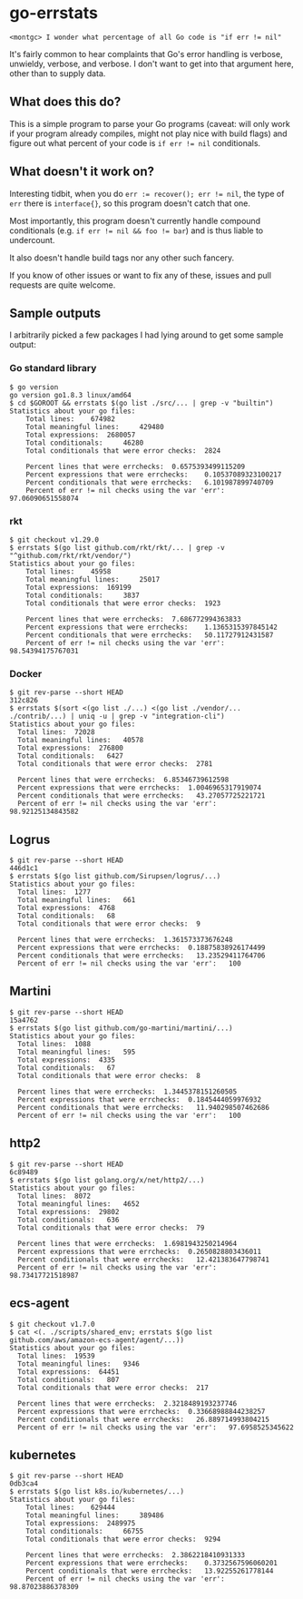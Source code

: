 # go-errstats

```
<montgc> I wonder what percentage of all Go code is "if err != nil"
```

It's fairly common to hear complaints that Go's error handling is verbose, unwieldy, verbose, and verbose.
I don't want to get into that argument here, other than to supply data.

## What does this do?

This is a simple program to parse your Go programs (caveat: will only work if
your program already compiles, might not play nice with build flags) and figure
out what percent of your code is `if err != nil` conditionals.

## What doesn't it work on?

Interesting tidbit, when you do `err := recover(); err != nil`, the type of
`err` there is `interface{}`, so this program doesn't catch that one.

Most importantly, this program doesn't currently handle compound conditionals (e.g. `if err != nil && foo != bar`) and is thus liable to undercount.

It also doesn't handle build tags nor any other such fancery.

If you know of other issues or want to fix any of these, issues and pull requests are quite welcome.

##  Sample outputs

I arbitrarily picked a few packages I had lying around to get some sample output:

### Go standard library

```
$ go version
go version go1.8.3 linux/amd64
$ cd $GOROOT && errstats $(go list ./src/... | grep -v "builtin")
Statistics about your go files:
	Total lines: 	674982
	Total meaningful lines: 	429480
	Total expressions: 	2680057
	Total conditionals: 	46280
	Total conditionals that were error checks: 	2824

	Percent lines that were errchecks: 	0.6575393499115209
	Percent expressions that were errchecks: 	0.10537089323100217
	Percent conditionals that were errchecks: 	6.101987899740709
	Percent of err != nil checks using the var 'err': 	97.06090651558074
```

### rkt

```
$ git checkout v1.29.0
$ errstats $(go list github.com/rkt/rkt/... | grep -v "^github.com/rkt/rkt/vendor/")      
Statistics about your go files:
	Total lines: 	45958
	Total meaningful lines: 	25017
	Total expressions: 	169199
	Total conditionals: 	3837
	Total conditionals that were error checks: 	1923

	Percent lines that were errchecks: 	7.686772994363833
	Percent expressions that were errchecks: 	1.1365315397845142
	Percent conditionals that were errchecks: 	50.11727912431587
	Percent of err != nil checks using the var 'err': 	98.54394175767031
```

### Docker

```
$ git rev-parse --short HEAD
312c826
$ errstats $(sort <(go list ./...) <(go list ./vendor/... ./contrib/...) | uniq -u | grep -v "integration-cli")
Statistics about your go files:
  Total lines:  72028
  Total meaningful lines:   40578
  Total expressions:  276800
  Total conditionals:   6427
  Total conditionals that were error checks:  2781

  Percent lines that were errchecks:  6.85346739612598
  Percent expressions that were errchecks:  1.0046965317919074
  Percent conditionals that were errchecks:   43.27057725221721
  Percent of err != nil checks using the var 'err':   98.92125134843582
```

## Logrus
```
$ git rev-parse --short HEAD
446d1c1
$ errstats $(go list github.com/Sirupsen/logrus/...)
Statistics about your go files:
  Total lines:  1277
  Total meaningful lines:   661
  Total expressions:  4768
  Total conditionals:   68
  Total conditionals that were error checks:  9

  Percent lines that were errchecks:  1.361573373676248
  Percent expressions that were errchecks:  0.18875838926174499
  Percent conditionals that were errchecks:   13.23529411764706
  Percent of err != nil checks using the var 'err':   100
```

## Martini
```
$ git rev-parse --short HEAD
15a4762
$ errstats $(go list github.com/go-martini/martini/...)
Statistics about your go files:
  Total lines:  1088
  Total meaningful lines:   595
  Total expressions:  4335
  Total conditionals:   67
  Total conditionals that were error checks:  8

  Percent lines that were errchecks:  1.3445378151260505
  Percent expressions that were errchecks:  0.1845444059976932
  Percent conditionals that were errchecks:   11.940298507462686
  Percent of err != nil checks using the var 'err':   100
```
## http2
```
$ git rev-parse --short HEAD
6c89489
$ errstats $(go list golang.org/x/net/http2/...)
Statistics about your go files:
  Total lines:  8072
  Total meaningful lines:   4652
  Total expressions:  29802
  Total conditionals:   636
  Total conditionals that were error checks:  79

  Percent lines that were errchecks:  1.6981943250214964
  Percent expressions that were errchecks:  0.2650828803436011
  Percent conditionals that were errchecks:   12.421383647798741
  Percent of err != nil checks using the var 'err':   98.73417721518987
```

## ecs-agent
```
$ git checkout v1.7.0
$ cat <(. ./scripts/shared_env; errstats $(go list github.com/aws/amazon-ecs-agent/agent/...))
Statistics about your go files:
  Total lines:  19539
  Total meaningful lines:   9346
  Total expressions:  64451
  Total conditionals:   807
  Total conditionals that were error checks:  217

  Percent lines that were errchecks:  2.3218489193237746
  Percent expressions that were errchecks:  0.33668988844238257
  Percent conditionals that were errchecks:   26.889714993804215
  Percent of err != nil checks using the var 'err':   97.6958525345622
```

## kubernetes
```
$ git rev-parse --short HEAD
0db3ca4
$ errstats $(go list k8s.io/kubernetes/...)
Statistics about your go files:
	Total lines: 	629444
	Total meaningful lines: 	389486
	Total expressions: 	2489975
	Total conditionals: 	66755
	Total conditionals that were error checks: 	9294

	Percent lines that were errchecks: 	2.3862218410931333
	Percent expressions that were errchecks: 	0.3732567596060201
	Percent conditionals that were errchecks: 	13.92255261778144
	Percent of err != nil checks using the var 'err': 	98.87023886378309
```
